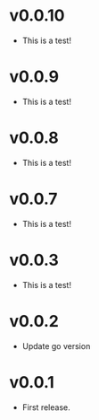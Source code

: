 # v0.0.10

- This is a test!

# v0.0.9

- This is a test!

# v0.0.8

- This is a test!

# v0.0.7

- This is a test!

# v0.0.3

- This is a test!

# v0.0.2

- Update go version

# v0.0.1

- First release.